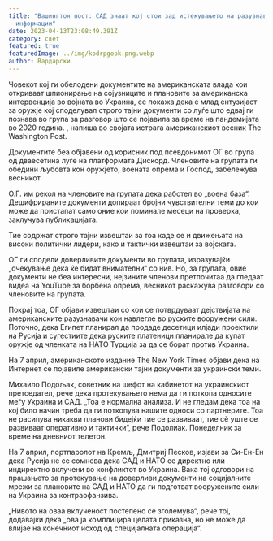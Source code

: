 ```yaml
---
title: "Вашингтон пост: САД знаат кој стои зад истекувањето на разузнавачките
  информации"
date: 2023-04-13T23:08:49.391Z
category: свет
featured: true
featuredImage: ../img/kodrpgopk.png.webp
author: Вардарски
---
```


Човекот кој ги обелодени документите на американската влада кои откриваат шпионирање на сојузниците и плановите за американска интервенција во војната во Украина, се покажа дека е млад ентузијаст за оружје кој споделувал строго тајни документи со луѓе што едвај ги познава во група за разговор што се појавила за време на пандемијата во 2020 година. , напиша во својата истрага американскиот весник The Washington Post.

Документите беа објавени од корисник под псевдонимот ОГ во група од дваесетина луѓе на платформата Дискорд. Членовите на групата ги обедини љубовта кон оружјето, воената опрема и Господ, забележува весникот.

О.Г. им рекол на членовите на групата дека работел во „воена база“. Дешифрираните документи допираат бројни чувствителни теми до кои може да пристапат само оние кои поминале месеци на проверка, заклучува публикацијата.

Тие содржат строго тајни извештаи за тоа каде се и движењата на високи политички лидери, како и тактички извештаи за војската.

ОГ ги сподели доверливите документи во групата, изразувајќи „очекување дека ќе бидат внимателни“ со нив. Но, за групата, овие документи не беа интересни, нејзините членови претпочитаа да гледаат видеа на YouTube за борбена опрема, весникот раскажува разговори со членовите на групата.

Покрај тоа, ОГ објави извештаи со кои се потврдуваат дејствијата на американските разузнавачи кои навлегле во руските вооружени сили. Поточно, дека Египет планирал да продаде десетици илјади проектили на Русија и сугестиите дека руските платеници планирале да купат оружје од членката на НАТО Турција за да се борат против Украина.

На 7 април, американското издание The New York Times објави дека на Интернет се појавиле американски тајни документи за украински теми.

Михаило Подољак, советник на шефот на кабинетот на украинскиот претседател, рече дека протекувањето нема да ги поткопа односите меѓу Украина и САД. „Тоа е нормална анализа. И не гледам дека тоа на кој било начин треба да ги поткопува нашите односи со партнерите. Тоа не расипува никакви планови бидејќи тие се развиваат, тие сè уште се развиваат оперативно и тактички“, рече Подолиак. Понеделник за време на дневниот телетон.

На 7 април, портпаролот на Кремљ, Дмитриј Песков, изјави за Си-Ен-Ен дека Русија не се сомнева дека САД и НАТО се директно или индиректно вклучени во конфликтот во Украина. Вака тој одговори на прашањето за протекување на доверливи документи на социјалните мрежи за плановите на САД и НАТО да ги подготват вооружените сили на Украина за контраофанзива.

„Нивото на оваа вклученост постепено се зголемува“, рече тој, додавајќи дека „ова ја комплицира целата приказна, но не може да влијае на конечниот исход од специјалната операција“.
